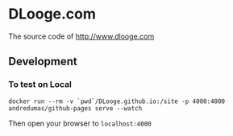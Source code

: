 # DLooge.com
The source code of http://www.dlooge.com

## Development

### To test on Local
```
docker run --rm -v `pwd`/DLooge.github.io:/site -p 4000:4000 andredumas/github-pages serve --watch
```
Then open your browser to `localhost:4000`


